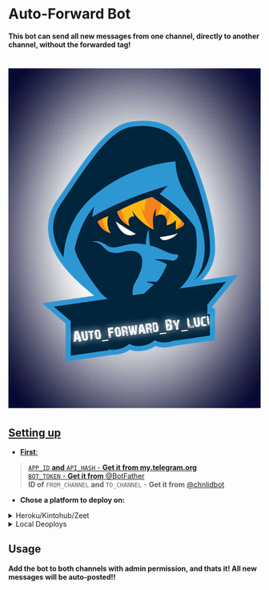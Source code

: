 # Auto-Forward Bot

**This bot can send all new messages from one channel, directly to another channel, without the forwarded tag!**

<h1>
  <a href="https://telegram.dog/YouTube_dl_by_Luci_bot"><img src="https://github.com/Lucifer-00007/AutoForward_Bot_By_Luci/blob/main/AFBL/1612350220372.png"</a>
</h1>


## Setting up 
* **First**:
> `APP_ID` **and** `API_HASH` - **Get it from my.telegram.org**   
> `BOT_TOKEN` - **Get it from** [@BotFather](https://t.me/BotFather)   
>**ID of** `FROM_CHANNEL` **and** `TO_CHANNEL` - **Get it from** [@chnlidbot](https://t.me/chnlidbot)



* **Chose a platform to deploy on:**
<details>
<summary>Heroku/Kintohub/Zeet</summary>
<br>
Add the above values to the environment vars and deploy the bot.
</details>

<details>
<summary>Local Deoploys</summary>
<br>
- Clone the repo:   <code>git clone https://github.com/Lucifer-00007/AutoForward_Bot_By_Luci</code></br>
- Make a <code>.env</code> file in the root of the repo, like <a href="https://github.com/Lucifer-00007/AutoForward_Bot_By_Luci/blob/main/AFBL/sample.env.txt">sample.env.txt</a> and fill in the values.</br>
- Use <code>python Auto_Forward_bot.py</code> to start the bot.</br>  
</details>



## Usage
**Add the bot to both channels with admin permission, and thats it!
All new messages will be auto-posted!!**

 
